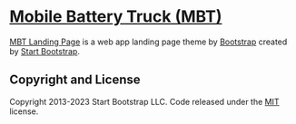 # [Mobile Battery Truck (MBT)](https://mbt.muhammadirfani.dev)

[MBT Landing Page](https://startbootstrap.com/theme/new-age/) is a web app landing page theme by [Bootstrap](https://getbootstrap.com/) created by [Start Bootstrap](https://startbootstrap.com/).



## Copyright and License

Copyright 2013-2023 Start Bootstrap LLC. Code released under the [MIT](https://github.com/StartBootstrap/startbootstrap-new-age/blob/master/LICENSE) license.
